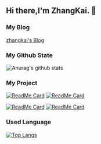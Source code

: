 ## Hi there,I'm ZhangKai. 👋

### My Blog
[zhangkai's Blog](http://www.zhangkai.show)

### My Github State
![Anurag's github stats](https://github-readme-stats.vercel.app/api?username=zhangkai0621&count_private=true&theme=onedark)

### My Project

[![ReadMe Card](https://github-readme-stats.vercel.app/api/pin/?username=zhangkai0621&repo=vue-math-edit&theme=vue)](https://github.com/zhangkai0621/vue-math-edit)  [![ReadMe Card](https://github-readme-stats.vercel.app/api/pin/?username=zhangkai0621&repo=cocos-2048&theme=vue)](https://github.com/zhangkai0621/cocos-2048)


[![ReadMe Card](https://github-readme-stats.vercel.app/api/pin/?username=zhangkai0621&repo=blog&theme=vue)](https://github.com/zhangkai0621/blog)   [![ReadMe Card](https://github-readme-stats.vercel.app/api/pin/?username=zhangkai0621&repo=started-with-jest&theme=vue)](https://github.com/zhangkai0621/started-with-jest)

### Used Language
[![Top Langs](https://github-readme-stats.vercel.app/api/top-langs/?username=zhangkai0621&theme=onedark)](https://github.com/zhangkai0621)

<!--
**zhangkai0621/zhangkai0621** is a ✨ _special_ ✨ repository because its `README.md` (this file) appears on your GitHub profile.

Here are some ideas to get you started:

- 🔭 I’m currently working on ...
- 🌱 I’m currently learning ...
- 👯 I’m looking to collaborate on ...
- 🤔 I’m looking for help with ...
- 💬 Ask me about ...
- 📫 How to reach me: ...
- 😄 Pronouns: ...
- ⚡ Fun fact: ...
-->
